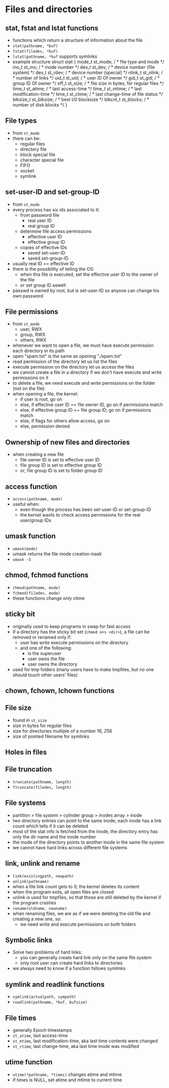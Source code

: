 # Files and directories

## stat, fstat and lstat functions

* functions which return a structure of information about the file
* `stat(pathname, *buf)` 
* `fstat(filedes, *buf)`
* `lstat(pathname, *buf` supports symlinks
* example structure
    struct stat {
        mode_t     st_mode;     / * file type and mode */
        ino_t      st_ino;      / * inode number */
        dev_t      st_dev;      / * device number (file system) */
        dev_t      st_rdev;     / * device number (special) */
        nlink_t    st_nlink;    / * number of links */
        uid_t      st_uid;      / * user ID Of owner */
        gid_t      st_gid;      / * group ID Of owner */
        off_t      st_size;     / * file size in bytes, for regular files */
        time_t     st_atime;    / * last access-time */
        time_t     st_mtime;    / * last modification-time */
        time_t     st_ctime;    / * last change-time of file status */
        blksize_t  st_blksize;  / * best I/0 blocksize */
        blkcnt_t   st_blocks;   / * number of disk blocks */
    }

## File types

* from `st_mode`
* there can be:
  * regular files
  * directory file
  * block special file
  * character special file
  * FIFO
  * socket
  * symlink

## set-user-ID and set-group-ID

* from `st_mode`
* every process has six ids associated to it:
  * from password file
    * real user ID
    * real group ID
  * determine file access permissions
    * effective user ID
    * effective group ID
  * copies of effective IDs
    * saved set-user-ID
    * saved set-group-ID
* usually real ID == effective ID
* there is the possibility of telling the OS:
  * when this file is executed, set the effective user ID to the owner of the file
  * or set group ID aswell
* passwd is owned by root, but is set-user-ID so anyone can change his own password

## File permissions

* from `st_mode`
  * user, RWX
  * group, RWX
  * others, RWX
* whenever we want to open a file, we must have execute permission each directory in its path
* open "spam.txt" is the same as opening "./spam.txt"
* read permission of the directory let us list the files
* execute permission on the directory let us access the files
* we cannot create a file in a directory if we don't have execute and write permissions on it
* to delete a file, we need execute and write permissions on the folder (not on the file)
* when opening a file, the kernel:
  * if user is root, go on
  * else, if effective user ID == file owner ID, go on if permissions match
  * else, if effective group ID =~ file group ID, go on if permissions match
  * else, if flags for others allow access, go on
  * else, permission denied

## Ownership of new files and directories

* when creating a new file
  * file owner ID is set to effective user ID
  * file group ID is set to effective group ID
  * or, file group ID is set to folder group ID

## access function

* `access(pathname, mode)`
* useful when:
  * even though the process has been set-user-ID or set-group-ID
  * the kernel wants to check access permissions for the real user/group IDs

## umask function

* `umask(mode)`
* umask returns the file mode creation mask
* `umask -S`

## chmod, fchmod functions

* `chmod(pathname, mode)`
* `fchmod(filedes, mode)`
* these functions change only ctime

## sticky bit

* originally used to keep programs in swap for fast access
* if a directory has the sticky bit set (`chmod o+s <dir>`), a file can be removed or renamed only if:
  * user has write execute permissions on the directory
  * and one of the following:
    * is the superuser
    * user owns the file
    * user owns the directory
* used for tmp folders (many users have to make tmpfiles, but no one should touch other users' files)

## chown, fchown, lchown functions

## File size

* found in `st_size`
* size in bytes for regular files
* size for directories multiple of a number 16, 256
* size of pointed filename for symlinks

## Holes in files

## File truncation

* `truncate(pathname, length)`
* `ftruncate(filedes, length)`

## File systems

* partition > file system > cylinder group > inodes array > inode
* two directory entries can point to the same inode; each inode has a link count which tells if it can be deleted
* most of the stat info is fetched from the inode, the directory entry has only the dir name and the inode number
* the inode of the directory points to another inode in the same file system
* we cannot have hard links across different file systems

## link, unlink and rename

* `link(existingpath, newpath)`
* `unlink(pathname)`
* when a file link count gets to 0, the kernel deletes its content
* when the program exits, all open files are closed
* unlink is used for tmpfiles, so that those are still deleted by the kernel if the program crashes
* `rename(oldname, newname)`
* when renaming files, we are as if we were deleting the old file and creating a new one, so:
  * we need write and execute permissions on both folders

## Symbolic links

* Solve two problems of hard links:
  * you can generally create hard link only on the same file system
  * only root user can create hard links to directories
* we always need to know if a function follows symlinks

## symlink and readlink functions

* `symlink(actualpath, sympath)`
* `readlink(pathname, *buf, bufsize)`

## File times

* generally Epoch timestamps
* `st_atime`, last access-time
* `st_mtime`, last modification-time, aka last time contents were changed
* `st_ctime`, last change-time, aka last time inode was modified

## utime function

* `utime(*pathname, *times)` changes atime and mtime
* if times is NULL, set atime and mtime to current time



